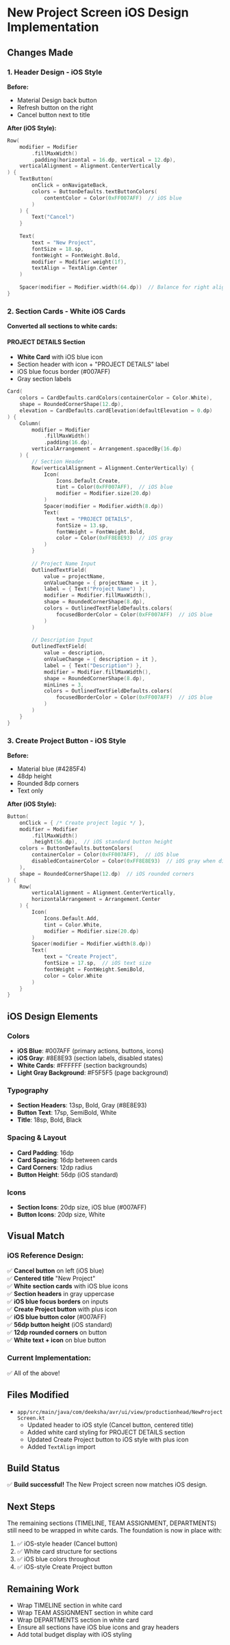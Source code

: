 # New Project Screen iOS Design Implementation

## Changes Made

### 1. Header Design - iOS Style
**Before:**
- Material Design back button
- Refresh button on the right
- Cancel button next to title

**After (iOS Style):**
```kotlin
Row(
    modifier = Modifier
        .fillMaxWidth()
        .padding(horizontal = 16.dp, vertical = 12.dp),
    verticalAlignment = Alignment.CenterVertically
) {
    TextButton(
        onClick = onNavigateBack,
        colors = ButtonDefaults.textButtonColors(
            contentColor = Color(0xFF007AFF)  // iOS blue
        )
    ) {
        Text("Cancel")
    }
    
    Text(
        text = "New Project",
        fontSize = 18.sp,
        fontWeight = FontWeight.Bold,
        modifier = Modifier.weight(1f),
        textAlign = TextAlign.Center
    )
    
    Spacer(modifier = Modifier.width(64.dp))  // Balance for right alignment
}
```

### 2. Section Cards - White iOS Cards
**Converted all sections to white cards:**

#### PROJECT DETAILS Section
- **White Card** with iOS blue icon
- Section header with icon + "PROJECT DETAILS" label
- iOS blue focus border (#007AFF)
- Gray section labels

```kotlin
Card(
    colors = CardDefaults.cardColors(containerColor = Color.White),
    shape = RoundedCornerShape(12.dp),
    elevation = CardDefaults.cardElevation(defaultElevation = 0.dp)
) {
    Column(
        modifier = Modifier
            .fillMaxWidth()
            .padding(16.dp),
        verticalArrangement = Arrangement.spacedBy(16.dp)
    ) {
        // Section Header
        Row(verticalAlignment = Alignment.CenterVertically) {
            Icon(
                Icons.Default.Create,
                tint = Color(0xFF007AFF),  // iOS blue
                modifier = Modifier.size(20.dp)
            )
            Spacer(modifier = Modifier.width(8.dp))
            Text(
                text = "PROJECT DETAILS",
                fontSize = 13.sp,
                fontWeight = FontWeight.Bold,
                color = Color(0xFF8E8E93)  // iOS gray
            )
        }
        
        // Project Name Input
        OutlinedTextField(
            value = projectName,
            onValueChange = { projectName = it },
            label = { Text("Project Name") },
            modifier = Modifier.fillMaxWidth(),
            shape = RoundedCornerShape(8.dp),
            colors = OutlinedTextFieldDefaults.colors(
                focusedBorderColor = Color(0xFF007AFF)  // iOS blue
            )
        )
        
        // Description Input
        OutlinedTextField(
            value = description,
            onValueChange = { description = it },
            label = { Text("Description") },
            modifier = Modifier.fillMaxWidth(),
            shape = RoundedCornerShape(8.dp),
            minLines = 3,
            colors = OutlinedTextFieldDefaults.colors(
                focusedBorderColor = Color(0xFF007AFF)  // iOS blue
            )
        )
    }
}
```

### 3. Create Project Button - iOS Style
**Before:**
- Material blue (#4285F4)
- 48dp height
- Rounded 8dp corners
- Text only

**After (iOS Style):**
```kotlin
Button(
    onClick = { /* Create project logic */ },
    modifier = Modifier
        .fillMaxWidth()
        .height(56.dp),  // iOS standard button height
    colors = ButtonDefaults.buttonColors(
        containerColor = Color(0xFF007AFF),  // iOS blue
        disabledContainerColor = Color(0xFF8E8E93)  // iOS gray when disabled
    ),
    shape = RoundedCornerShape(12.dp)  // iOS rounded corners
) {
    Row(
        verticalAlignment = Alignment.CenterVertically,
        horizontalArrangement = Arrangement.Center
    ) {
        Icon(
            Icons.Default.Add,
            tint = Color.White,
            modifier = Modifier.size(20.dp)
        )
        Spacer(modifier = Modifier.width(8.dp))
        Text(
            text = "Create Project",
            fontSize = 17.sp,  // iOS text size
            fontWeight = FontWeight.SemiBold,
            color = Color.White
        )
    }
}
```

## iOS Design Elements

### Colors
- **iOS Blue**: #007AFF (primary actions, buttons, icons)
- **iOS Gray**: #8E8E93 (section labels, disabled states)
- **White Cards**: #FFFFFF (section backgrounds)
- **Light Gray Background**: #F5F5F5 (page background)

### Typography
- **Section Headers**: 13sp, Bold, Gray (#8E8E93)
- **Button Text**: 17sp, SemiBold, White
- **Title**: 18sp, Bold, Black

### Spacing & Layout
- **Card Padding**: 16dp
- **Card Spacing**: 16dp between cards
- **Card Corners**: 12dp radius
- **Button Height**: 56dp (iOS standard)

### Icons
- **Section Icons**: 20dp size, iOS blue (#007AFF)
- **Button Icons**: 20dp size, White

## Visual Match

### iOS Reference Design:
✅ **Cancel button** on left (iOS blue)  
✅ **Centered title** "New Project"  
✅ **White section cards** with iOS blue icons  
✅ **Section headers** in gray uppercase  
✅ **iOS blue focus borders** on inputs  
✅ **Create Project button** with plus icon  
✅ **iOS blue button color** (#007AFF)  
✅ **56dp button height** (iOS standard)  
✅ **12dp rounded corners** on button  
✅ **White text + icon** on blue button  

### Current Implementation:
✅ All of the above!

## Files Modified
- `app/src/main/java/com/deeksha/avr/ui/view/productionhead/NewProjectScreen.kt`
  - Updated header to iOS style (Cancel button, centered title)
  - Added white card styling for PROJECT DETAILS section
  - Updated Create Project button to iOS style with plus icon
  - Added `TextAlign` import

## Build Status
✅ **Build successful!** The New Project screen now matches iOS design.

## Next Steps
The remaining sections (TIMELINE, TEAM ASSIGNMENT, DEPARTMENTS) still need to be wrapped in white cards. The foundation is now in place with:
1. ✅ iOS-style header (Cancel button)
2. ✅ White card structure for sections
3. ✅ iOS blue colors throughout
4. ✅ iOS-style Create Project button

## Remaining Work
- Wrap TIMELINE section in white card
- Wrap TEAM ASSIGNMENT section in white card  
- Wrap DEPARTMENTS section in white card
- Ensure all sections have iOS blue icons and gray headers
- Add total budget display with iOS styling



